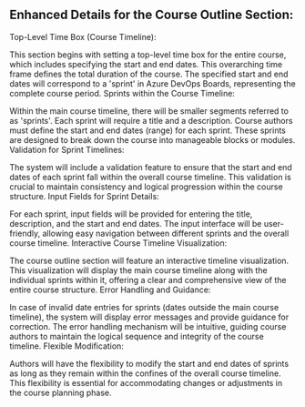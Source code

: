 ## Enhanced Details for the Course Outline Section:

Top-Level Time Box (Course Timeline):

This section begins with setting a top-level time box for the entire course, which includes specifying the start and end dates.
This overarching time frame defines the total duration of the course.
The specified start and end dates will correspond to a 'sprint' in Azure DevOps Boards, representing the complete course period.
Sprints within the Course Timeline:

Within the main course timeline, there will be smaller segments referred to as 'sprints'.
Each sprint will require a title and a description.
Course authors must define the start and end dates (range) for each sprint.
These sprints are designed to break down the course into manageable blocks or modules.
Validation for Sprint Timelines:

The system will include a validation feature to ensure that the start and end dates of each sprint fall within the overall course timeline.
This validation is crucial to maintain consistency and logical progression within the course structure.
Input Fields for Sprint Details:

For each sprint, input fields will be provided for entering the title, description, and the start and end dates.
The input interface will be user-friendly, allowing easy navigation between different sprints and the overall course timeline.
Interactive Course Timeline Visualization:

The course outline section will feature an interactive timeline visualization.
This visualization will display the main course timeline along with the individual sprints within it, offering a clear and comprehensive view of the entire course structure.
Error Handling and Guidance:

In case of invalid date entries for sprints (dates outside the main course timeline), the system will display error messages and provide guidance for correction.
The error handling mechanism will be intuitive, guiding course authors to maintain the logical sequence and integrity of the course timeline.
Flexible Modification:

Authors will have the flexibility to modify the start and end dates of sprints as long as they remain within the confines of the overall course timeline.
This flexibility is essential for accommodating changes or adjustments in the course planning phase.